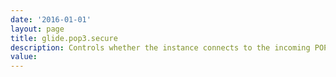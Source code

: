 ```yaml
---
date: '2016-01-01'
layout: page
title: glide.pop3.secure
description: Controls whether the instance connects to the incoming POP mail server using SSL encryption.
value:  
---
```

